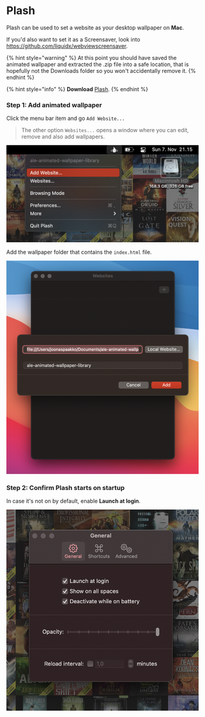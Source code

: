 # Plash

Plash can be used to set a website as your desktop wallpaper on **Mac**.

If you'd also want to set it as a Screensaver, look into https://github.com/liquidx/webviewscreensaver.

{% hint style="warning" %}
At this point you should have saved the animated wallpaper and extracted the .zip file into a safe location, that is hopefully not the Downloads folder so you won't accidentally remove it.
{% endhint %}

{% hint style="info" %}
**Download** [Plash](https://sindresorhus.com/plash).
{% endhint %}

### Step 1: Add animated wallpaper

Click the menu bar item and go `Add Website...`&#x20;

> The other option `Websites...` opens a window where you can edit, remove and also add wallpapers.

![](../../../.gitbook/assets/plash-add-wallpaper.png)

Add the wallpaper folder that contains the `index.html` file.

![](../../../.gitbook/assets/plash-add-local-website.png)

### Step 2: Confirm Plash starts on startup

In case it's not on by default, enable **Launch at login**.

![](../../../.gitbook/assets/plash-startup.png)
